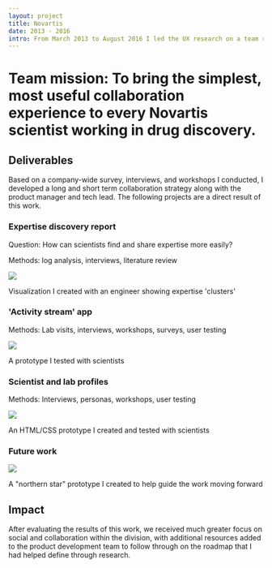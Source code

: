 ```yaml
---
layout: project
title: Novartis
date: 2013 - 2016
intro: From March 2013 to August 2016 I led the UX research on a team responsible for improving collaboration among scientists within Novartis. <br/><br/>Projects&#58; Scientist profiles, Lab profiles, Activity stream, expertise discovery <br/><br/>Roles&#58; UX Research Lead / UX Designer
---
```



<div class="page-content-alternative">
  <div class="wrapper">
    <div class="grid-display">
      <div class="row projectBody">
       <div class="col-12">
<h1 class="questionProject">Team mission: To bring the simplest, most useful 
collaboration experience to 
every Novartis scientist working 
in drug discovery.</h1>
  </div>
</div>
</div>
</div>
</div>


 <div class="page-content-alternative">
  <div class="wrapper">
    <div class="grid-display">
      <div class="row projectBody">
       <div class="col-2">
       </div>
       <div class="col-8">
<h2 class="projectTitle">Deliverables</h2>
<p>Based on a company-wide survey, interviews, and workshops I conducted, I developed a long and short term collaboration strategy along with the product manager and tech lead. The following projects are a direct result of this work.</p>
<h3 class="spacingDeliverables">Expertise discovery report</h3>
<p>Question: How can scientists find and share expertise more easily?</p>
<p>Methods: log analysis, interviews, literature review</p>
<img src="../assets/images/expertiseGraph.jpg"/>
  <p class="captionText">Visualization I created with an engineer showing expertise 'clusters'</p>

<h3 class="spacingDeliverables">'Activity stream' app</h3>
<p>Methods: Lab visits, interviews, workshops, surveys, user testing</p>
<img src="../assets/images/activity_test.jpg"/>
  <p class="captionText">A prototype I tested with scientists</p>

<h3 class="spacingDeliverables">Scientist and lab profiles</h3>
<p>Methods: Interviews, personas, workshops, user testing</p>
<img src="../assets/images/novartis_profiles.jpg"/>
  <p class="captionText">An HTML/CSS prototype I created and tested with scientists</p>

<h3 class="spacingDeliverables">Future work</h3>
<img src="../assets/images/novartis_northernStar.jpg"/>
<p class="captionText">A "northern star" prototype I created to help guide the work moving forward</p>

  </div>
</div>
</div>
</div>
</div>


<div class="page-content">
  <div class="wrapper">
    <div class="grid-display">
      <div class="row">
       <div class="col-2">
       </div>
       <div class="col-8">
        <h2 class="projectTitle">Impact</h2>
        <p>After evaluating the results of this work, we received much greater focus on social and collaboration within the division, with additional resources added to the product development team to follow through on the roadmap that I had helped define through research.</p>
      </div>
    </div>
  </div>

</div>
</div>
